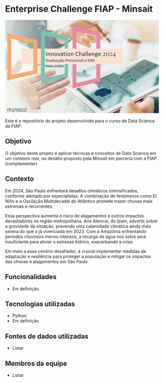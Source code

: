 # Enterprise Challenge FIAP - Minsait

![Imagem - Minsait](https://github.com/Grupo-FIAP-Data-science/Challenge_1/blob/1a30fd3a85efdea99601edb766963b70b3c72925/Documentos/Desafio_Minsait.png)

Este é o repositório do projeto desenvolvido para o curso de Data Science da FIAP.

## Objetivo

O objetivo deste projeto é aplicar técnicas e conceitos de Data Science em um contexto real, no desafio proposto pela Minsait em parceria com a FIAP. (complementar)

## Contexto

Em 2024, São Paulo enfrentará desafios climáticos intensificados, conforme alertado por especialistas. A combinação de fenômenos como El Niño e a Oscilação Multidecadal do Atlântico promete trazer chuvas mais extremas e recorrentes.

Essa perspectiva aumenta o risco de alagamentos e outros impactos devastadores na região metropolitana. Ane Alencar, do Ipam, adverte sobre a gravidade da situação, prevendo uma calamidade climática ainda mais severa do que a já vivenciada em 2023. Com a Amazônia enfrentando períodos chuvosos menos intensos, a recarga de água nos solos será insuficiente para aliviar o estresse hídrico, exacerbando a crise.

Em meio a esse cenário desafiador, é crucial implementar medidas de adaptação e resiliência para proteger a população e mitigar os impactos das chuvas e alagamentos em São Paulo.

## Funcionalidades

- Em definição.

## Tecnologias utilizadas

- Python
- Em definição

## Fontes de dados utilizadas

- Listar

## Membros da equipe

- Listar
